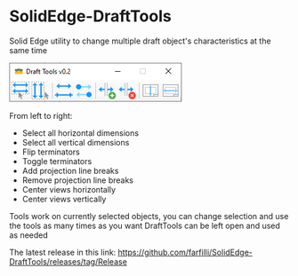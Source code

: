 # SolidEdge-DraftTools
Solid Edge utility to change multiple draft object's characteristics at the same time

<img src="MainForm.png">

From left to right:

- Select all horizontal dimensions
- Select all vertical dimensions
- Flip terminators
- Toggle terminators
- Add projection line breaks
- Remove projection line breaks
- Center views horizontally
- Center views vertically

Tools work on currently selected objects, you can change selection and use the tools as many times as you want
DraftTools can be left open and used as needed

The latest release in this link: https://github.com/farfilli/SolidEdge-DraftTools/releases/tag/Release
